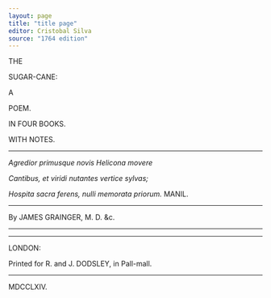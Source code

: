 ```yaml
---
layout: page
title: "title page"
editor: Cristobal Silva
source: "1764 edition"
---
```



<!--All lines below should be centered on the page; spacing between letters changes from line-to-line, if we want to replicate-->
THE

SUGAR-CANE:

A

POEM.

IN FOUR BOOKS.

WITH NOTES.

---
*Agredior primusque novis Helicona movere*

*Cantibus, et viridi nutantes vertice sylvas;*

*Hospita sacra ferens, nulli memorata priorum.* MANIL.

---

By JAMES GRAINGER, M. D. &c.

___

___

LONDON:

Printed for R. and J. DODSLEY, in Pall-mall.

---
MDCCLXIV.



